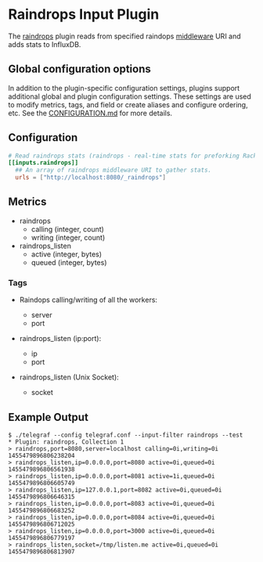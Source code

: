 # Raindrops Input Plugin

The [raindrops](http://raindrops.bogomips.org/) plugin reads from specified
raindops [middleware](http://raindrops.bogomips.org/Raindrops/Middleware.html)
URI and adds stats to InfluxDB.

## Global configuration options <!-- @/docs/includes/plugin_config.md -->

In addition to the plugin-specific configuration settings, plugins support
additional global and plugin configuration settings. These settings are used to
modify metrics, tags, and field or create aliases and configure ordering, etc.
See the [CONFIGURATION.md][CONFIGURATION.md] for more details.

[CONFIGURATION.md]: ../../../docs/CONFIGURATION.md#plugins

## Configuration

```toml @sample.conf
# Read raindrops stats (raindrops - real-time stats for preforking Rack servers)
[[inputs.raindrops]]
  ## An array of raindrops middleware URI to gather stats.
  urls = ["http://localhost:8080/_raindrops"]
```

## Metrics

- raindrops
  - calling (integer, count)
  - writing (integer, count)
- raindrops_listen
  - active (integer, bytes)
  - queued (integer, bytes)

### Tags

- Raindops calling/writing of all the workers:
  - server
  - port

- raindrops_listen (ip:port):
  - ip
  - port

- raindrops_listen (Unix Socket):
  - socket

## Example Output

```shell
$ ./telegraf --config telegraf.conf --input-filter raindrops --test
* Plugin: raindrops, Collection 1
> raindrops,port=8080,server=localhost calling=0i,writing=0i 1455479896806238204
> raindrops_listen,ip=0.0.0.0,port=8080 active=0i,queued=0i 1455479896806561938
> raindrops_listen,ip=0.0.0.0,port=8081 active=1i,queued=0i 1455479896806605749
> raindrops_listen,ip=127.0.0.1,port=8082 active=0i,queued=0i 1455479896806646315
> raindrops_listen,ip=0.0.0.0,port=8083 active=0i,queued=0i 1455479896806683252
> raindrops_listen,ip=0.0.0.0,port=8084 active=0i,queued=0i 1455479896806712025
> raindrops_listen,ip=0.0.0.0,port=3000 active=0i,queued=0i 1455479896806779197
> raindrops_listen,socket=/tmp/listen.me active=0i,queued=0i 1455479896806813907
```
